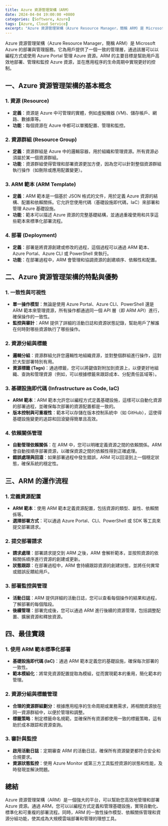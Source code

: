 ```yaml
---
title: Azure 資源管理架構（ARM）
date: 2024-04-04 19:00:00 +0800
categories: [Software, Azure]
tags: [Azure, Cloud Service] 
excerpt: "Azure 資源管理架構（Azure Resource Manager，簡稱 ARM）是 Microsoft Azure 的部署與管理服務。"
---
```


Azure 資源管理架構（Azure Resource Manager，簡稱 ARM）是 Microsoft Azure 的部署與管理服務。它為用戶提供了一個一致的管理層，通過該層可以以編程方式或使用 Azure Portal 管理 Azure 資源。ARM 的主要目標是幫助用戶高效地部署、管理和監控 Azure 資源，並在應用程序的生命周期中實現更好的控制。

## **一、Azure 資源管理架構的基本概念**

### **1. 資源 (Resource)**
   - **定義**：資源是 Azure 中可管理的實體，例如虛擬機器 (VM)、儲存帳戶、網路、數據庫等。
   - **功能**：每個資源在 Azure 中都可以單獨配置、管理和監控。

### **2. 資源群組 (Resource Group)**
   - **定義**：資源群組是 Azure 中的邏輯容器，用於組織和管理資源。所有資源必須屬於某一個資源群組。
   - **功能**：資源群組使得管理和部署資源更加方便，因為您可以針對整個資源群組執行操作（如刪除或應用配置變更）。

### **3. ARM 範本 (ARM Template)**
   - **定義**：ARM 範本是一個基於 JSON 格式的文件，用於定義 Azure 資源的結構、配置和依賴關係。它允許您使用代碼（基礎設施即代碼，IaC）來部署和管理 Azure 基礎設施。
   - **功能**：範本可以描述 Azure 資源的完整基礎結構，並通過重複使用和共享這些範本來標準化部署流程。

### **4. 部署 (Deployment)**
   - **定義**：部署是將資源創建或修改的過程，這個過程可以通過 ARM 範本、Azure Portal、Azure CLI 或 PowerShell 來執行。
   - **功能**：在部署過程中，ARM 會管理和協調資源的創建順序、依賴性和配置。

## **二、Azure 資源管理架構的特點與優勢**

### **1. 一致性與可視性**
   - **單一操作模型**：無論是使用 Azure Portal、Azure CLI、PowerShell 還是 ARM 範本來管理資源，所有操作都通過同一個 API 層（即 ARM API）進行，確保操作的一致性。
   - **監控與審計**：ARM 提供了詳細的活動日誌和資源狀態記錄，幫助用戶了解誰在何時對哪些資源執行了哪些操作。

### **2. 資源分組與標籤**
   - **邏輯分組**：資源群組允許您邏輯性地組織資源，並對整個群組進行操作，這對於大型部署特別有用。
   - **資源標籤 (Tags)**：通過標籤，您可以將鍵值對附加到資源上，以便更好地組織、查詢和管理資源（例如，可以根據標籤來跟踪成本、分配責任區域等）。

### **3. 基礎設施即代碼 (Infrastructure as Code, IaC)**
   - **ARM 範本**：ARM 範本允許您以編程方式定義基礎設施，這樣可以自動化資源的部署過程，並確保每次部署的資源配置都是一致的。
   - **版本控制與可重複性**：範本可以存儲在版本控制系統中（如 GitHub），這使得基礎設施變更的追踪和回滾變得簡單且高效。

### **4. 依賴關係管理**
   - **自動管理依賴關係**：在 ARM 中，您可以明確定義資源之間的依賴關係。ARM 會自動按順序部署資源，以確保資源之間的依賴性得到正確處理。
   - **錯誤處理與回滾**：如果部署過程中發生錯誤，ARM 可以回滾到上一個穩定狀態，確保系統的穩定性。

## **三、ARM 的運作流程**

### **1. 定義資源配置**
   - **ARM 範本**：使用 ARM 範本定義資源配置，包括資源的類型、屬性、依賴關係等。
   - **選擇部署方式**：可以通過 Azure Portal、CLI、PowerShell 或 SDK 等工具來提交部署請求。

### **2. 提交部署請求**
   - **請求處理**：部署請求提交到 ARM 之後，ARM 會解析範本，並按照資源的依賴關係順序進行資源的創建或更新。
   - **狀態跟踪**：在部署過程中，ARM 會持續跟踪資源的創建狀態，並將任何異常或錯誤反饋給用戶。

### **3. 部署監控與管理**
   - **活動日誌**：ARM 提供詳細的活動日誌，您可以查看每個操作的結果和過程，了解部署的每個階段。
   - **後續管理**：部署完成後，您可以通過 ARM 進行後續的資源管理，包括調整配置、擴展資源和釋放資源。

## **四、最佳實踐**

### **1. 使用 ARM 範本標準化部署**
   - **基礎設施即代碼 (IaC)**：通過 ARM 範本定義您的基礎設施，確保每次部署的一致性。
   - **範本模組化**：將常見資源配置提取為模組，從而實現範本的重用，簡化範本的管理。

### **2. 資源分組與標籤管理**
   - **合理的資源群組劃分**：根據應用程序的生命周期或業務需求，將相關資源放在同一資源群組中，以便於管理和調整。
   - **標籤策略**：制定標籤命名規範，並確保所有資源都使用一致的標籤策略，這有助於成本跟踪和資源查詢。

### **3. 審計與監控**
   - **啟用活動日誌**：定期審查 ARM 的活動日誌，確保所有資源變更都符合安全和合規要求。
   - **資源狀態監控**：使用 Azure Monitor 或第三方工具監控資源的狀態和性能，及時發現並解決問題。

## **總結**

Azure 資源管理架構（ARM）是一個強大的平台，可以幫助您高效地管理和部署 Azure 資源。通過 ARM，您可以以編程方式定義和管理基礎設施，實現自動化、標準化和可重複的部署流程。同時，ARM 的一致性操作模型、依賴關係管理和資源分組功能，使其成為大規模雲端部署和管理的理想工具。
